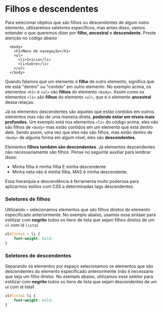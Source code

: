 # Filhos e descendentes

Para selecionar objetos que são filhos ou descendentes de algum outro elemento, utilizaremos seletores específicos, mas antes disso, vamos entender o que queremos dizer por **filho, ancestral** e **descendente**. Preste atenção no código abaixo

```markup
  <body>
    <h1>Menu de navegação</h1>
    <ul>
      <li>Início</li>
      <li>Sobre</li>
    </ul>
  </body>
```

Quando falamos que um elemento é **filho** de outro elemento, significa que ele está "dentro" ou "contido" em outro elemento. No exemplo acima, os elementos `<h1>` e `<ul>` são **filhos** do elemento `<body>`. Assim como os elementos `<li>` são **filhos** do elemento `<ul>`, que é o elemento **ancestral** dessa relaçao.

Já os elementos descendentes são aqueles que estão contidos em outros elementos mas não de uma maneira direta, **podendo estar em níveis mais profundos**. Um exemplo está nos elementos `<li>` do código acima, eles não são filhos de `<body>` mas estão contidos em um elemento que está dentro dele. Sendo assim, uma vez que eles não são filhos, mas estão dentro de `<body>` de alguma forma em algum nível, eles são **descendentes**.

Elementos **filhos também são descendentes**. Já elementos descendentes não necessariamente são filhos. Pense no seguinte auxiliar para lembrar disso:

* Minha filha é minha filha E minha descendente
* Minha neta não é minha filha, MAS é minha descendente.

Essa hierarquia e descendência é ferramenta muito poderosa para aplicarmos estilos com CSS a determinadas tags descendentes.

### Seletores de filhos

Utilizando `>` selecionamos elementos que são filhos diretos do elemento especificado anteriormente. No exemplo abaixo, usamos essa sintaxe para estilizar com **negrito** todos os itens de lista que sejam filhos diretos de um `ul` com id `lista1`

```css
ul#lista1 > li {
    font-weight: bold;
}
```

### Seletores de descendentes

Separando os elementos por espaço selecionamos os elementos que são descendentes do elemento especificado anteriormente \(não é necessário que seja um filho direto\). No exemplo abaixo, utilizamos esse seletor para estilizar com **negrito** todos os itens de lista que sejam descendentes de um ul com id lista1

```css
ul#lista1 li {
    font-weight: bold;
}
```



